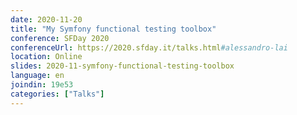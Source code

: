```yaml
---
date: 2020-11-20
title: "My Symfony functional testing toolbox"
conference: SFDay 2020
conferenceUrl: https://2020.sfday.it/talks.html#alessandro-lai
location: Online
slides: 2020-11-symfony-functional-testing-toolbox
language: en
joindin: 19e53
categories: ["Talks"]
---
```

